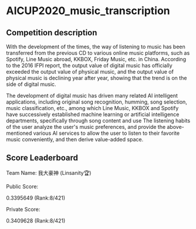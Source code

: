 # AICUP2020_music_transcription

## Competition description

With the development of the times, the way of listening to music has been transferred from the previous CD to various online music platforms, such as Spotify, 
Line Music abroad, KKBOX, Friday Music, etc. in China. According to the 2016 IFPI report, the output value of digital music has officially exceeded the output 
value of physical music, and the output value of physical music is declining year after year, showing that the trend is on the side of digital music.

The development of digital music has driven many related AI intelligent applications, including original song recognition, humming, song selection, 
music classification, etc., among which Line Music, KKBOX and Spotify have successively established machine learning or artificial intelligence departments, 
specifically through song content and use The listening habits of the user analyze the user's music preferences, and provide the above-mentioned various 
AI services to allow the user to listen to their favorite music conveniently, and then derive value-added space.

## Score Leaderboard
Team Name: 我大豪神 (Linsanity:trophy:)

Public Score:

0.3395649 (Rank:8/421)

Private Score:

0.3409628 (Rank:8/421)

